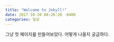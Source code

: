 ```yaml
---
title: "Welcome to Jekyll!"
date: 2017-10-20 08:26:28 -0400
categories: 일상
---
```


그냥 첫 페이지를 만들어보았다.
어떻게 나올지 궁금하다.
